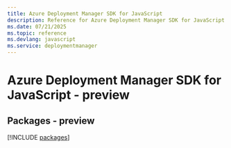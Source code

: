 ```yaml
---
title: Azure Deployment Manager SDK for JavaScript
description: Reference for Azure Deployment Manager SDK for JavaScript
ms.date: 07/21/2025
ms.topic: reference
ms.devlang: javascript
ms.service: deploymentmanager
---
```

# Azure Deployment Manager SDK for JavaScript - preview
## Packages - preview
[!INCLUDE [packages](deployment-manager-index.md)]